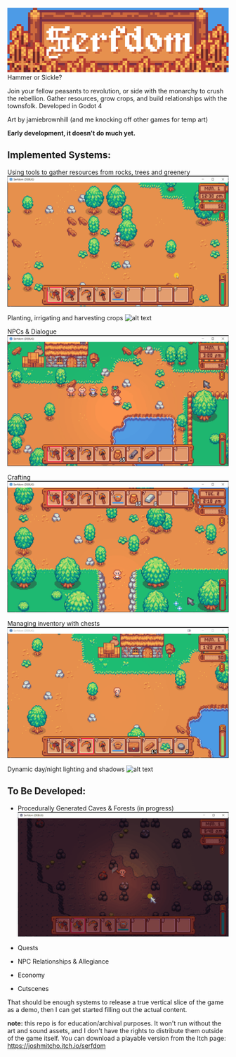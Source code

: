 ![alt text](./Images/itch_banner.png "Serfdom")
Hammer or Sickle?

Join your fellow peasants to revolution, or side with the monarchy to crush the rebellion. Gather resources, grow crops, and build relationships with the townsfolk. Developed in Godot 4

Art by jamiebrownhill (and me knocking off other games for temp art)

**Early development, it doesn't do much yet.**

## Implemented Systems:
Using tools to gather resources from rocks, trees and greenery
![alt text](./Images/resources.gif "Collecting Resources")

Planting, irrigating and harvesting crops
![alt text](./Images/farming.gif "Planting and Harvesting Crops")

NPCs & Dialogue
![alt text](./Images/dialogue.gif "NPCs & Dialogue")

Crafting
![alt text](./Images/crafting.gif "Crafting")

Managing inventory with chests
![alt text](./Images/inventory.gif "Managing Inventory")

Dynamic day/night lighting and shadows
![alt text](./Images/day_night_cycle.gif "Day and Night Cycle")

## To Be Developed:
- Procedurally Generated Caves & Forests (in progress)
![alt text](./Images/cave.gif "Procedurally Generated Cave (in progress)")

- Quests
- NPC Relationships & Allegiance
- Economy
- Cutscenes

<!-- need a comment to end the list, markdown is dumb -->

That should be enough systems to release a true vertical slice of the game as a demo, then I can get started filling out the actual content.

**note:** this repo is for education/archival purposes. It won't run without the art and sound assets, and I don't have the rights to distribute them outside of the game itself. You can download a playable version from the Itch page: https://joshmitcho.itch.io/serfdom
